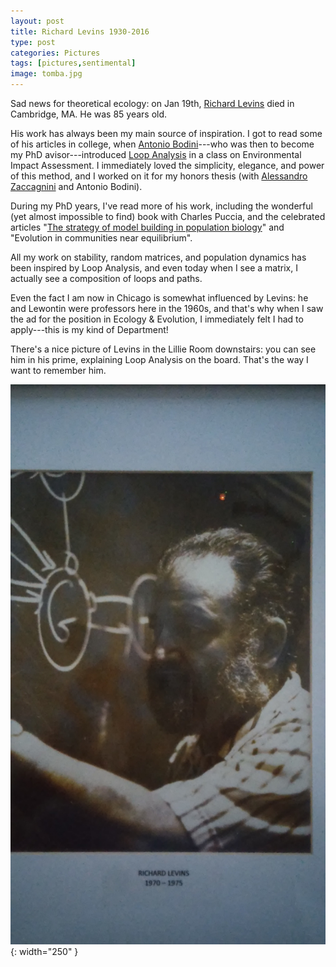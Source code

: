 ```yaml
---
layout: post
title: Richard Levins 1930-2016
type: post
categories: Pictures
tags: [pictures,sentimental]
image: tomba.jpg
---
```


Sad news for theoretical ecology: on Jan 19th, <a href="https://en.wikipedia.org/wiki/Richard_Levins">Richard Levins</a> died in Cambridge, MA. He was 85 years old.

His work has always been my main source of inspiration. I got to read some of his articles in college, when <a href="http://www.antoniobodini.com/">Antonio Bodini</a>---who was then to become my PhD avisor---introduced <a href="http://ipmnet.org/loop/">Loop Analysis</a> in a class on Environmental Impact Assessment. I immediately loved the simplicity, elegance, and power of this method, and I worked on it for my honors thesis (with <a href="http://www.math.unipr.it/~zaccagni/">Alessandro Zaccagnini</a> and Antonio Bodini).

During my PhD years, I've read more of his work, including the wonderful (yet almost impossible to find) book with Charles Puccia, and the celebrated articles "<a href="https://mechanism.ucsd.edu/teaching/models/levins.modelbuilding.pdf">The strategy of model building in population biology</a>" and "Evolution in communities near equilibrium".

All my work on stability, random matrices, and population dynamics has been inspired by Loop Analysis, and even today when I see a matrix, I actually see a composition of loops and paths.

Even the fact I am now in Chicago is somewhat influenced by Levins: he and Lewontin were professors here in the 1960s, and that's why when I saw the ad for the position in Ecology &amp; Evolution, I immediately felt I had to apply---this is my kind of Department!

There's a nice picture of Levins in the Lillie Room downstairs: you can see him in his prime, explaining Loop Analysis on the board. That's the way I want to remember him.

![Levins](/assets/img/Levins-e1453475153297.jpg){: width="250" }

